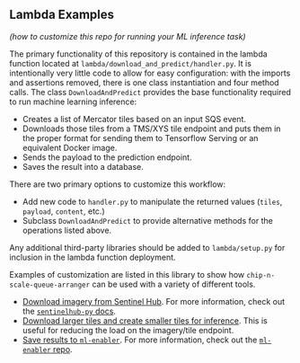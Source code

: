 ## Lambda Examples
*(how to customize this repo for running your ML inference task)*

The primary functionality of this repository is contained in the lambda function located at `lambda/download_and_predict/handler.py`. It is intentionally very little code to allow for easy configuration: with the imports and assertions removed, there is one class instantiation and four method calls. The class `DownloadAndPredict` provides the base functionality required to run machine learning inference:
  - Creates a list of Mercator tiles based on an input SQS event.
  - Downloads those tiles from a TMS/XYS tile endpoint and puts them in the proper format for sending them to Tensorflow Serving or an equivalent Docker image.
  - Sends the payload to the prediction endpoint.
  - Saves the result into a database.

There are two primary options to customize this workflow:
  - Add new code to `handler.py` to manipulate the returned values (`tiles`, `payload`, `content`, etc.)
  - Subclass `DownloadAndPredict` to provide alternative methods for the operations listed above.

Any additional third-party libraries should be added to `lambda/setup.py` for inclusion in the lambda function deployment.

Examples of customization are listed in this library to show how `chip-n-scale-queue-arranger` can be used with a variety of different tools.

- [Download imagery from Sentinel Hub](sentinel_hub.py). For more information, check out the [`sentinelhub-py` docs](https://sentinelhub-py.readthedocs.io/en/latest/).
- [Download larger tiles and create smaller tiles for inference](super_tiles.py). This is useful for reducing the load on the imagery/tile endpoint.
- [Save results to `ml-enabler`](ml_enabler.py). For more information, check out the [`ml-enabler` repo](https://github.com/hotosm/ml-enabler).
